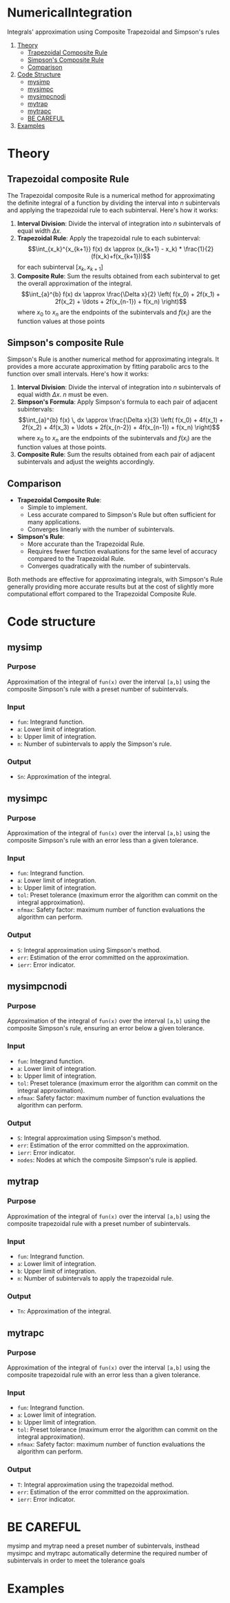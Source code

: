 # NumericalIntegration
Integrals' approximation using Composite Trapezoidal and Simpson's rules

1. [Theory](#theory)
   - [Trapezoidal Composite Rule](#trapezoidal-composite-rule)
   - [Simpson's Composite Rule](#simpsons-composite-rule)
   - [Comparison](#comparison)
2. [Code Structure](#code-structure)
   - [mysimp](#mysimp)
   - [mysimpc](#mysimpc)
   - [mysimpcnodi](#mysimpcnodi)
   - [mytrap](#mytrap)
   - [mytrapc](#mytrapc)
   - [BE CAREFUL](#be-careful)
3. [Examples](#examples)


# Theory
## Trapezoidal composite Rule

The Trapezoidal composite Rule is a numerical method for approximating the definite integral of a function by dividing the interval into $n$ subintervals and applying the trapezoidal rule to each subinterval. Here's how it works:

1. **Interval Division**: Divide the interval of integration into $n$ subintervals of equal width $\Delta x$.
2. **Trapezoidal Rule**: Apply the trapezoidal rule to each subinterval: $$\int_{x_k}^{x_{k+1}} f(x) dx \approx (x_{k+1} - x_k) * \frac{1}{2} (f(x_k)+f(x_{k+1}))$$ for each subinterval $[x_k, x_{k+1}]$
3. **Composite Rule**: Sum the results obtained from each subinterval to get the overall approximation of the integral.
   $$\int_{a}^{b} f(x) dx \approx \frac{\Delta x}{2} \left( f(x_0) + 2f(x_1) + 2f(x_2) + \ldots + 2f(x_{n-1}) + f(x_n) \right)$$
   where $x_0$ to $x_n$ are the endpoints of the subintervals and $f(x_i)$ are the function values at those points

## Simpson's composite Rule

Simpson's Rule is another numerical method for approximating integrals. It provides a more accurate approximation by fitting parabolic arcs to the function over small intervals. Here's how it works:

1. **Interval Division**: Divide the interval of integration into $n$ subintervals of equal width $\Delta x$. $n$ must be even.
2. **Simpson's Formula**: Apply Simpson's formula to each pair of adjacent subintervals:
   $$\int_{a}^{b} f(x) \, dx \approx \frac{\Delta x}{3} \left( f(x_0) + 4f(x_1) + 2f(x_2) + 4f(x_3) + \ldots + 2f(x_{n-2}) + 4f(x_{n-1}) + f(x_n) \right)$$
   where $x_0$ to $x_n$ are the endpoints of the subintervals and $f(x_i)$ are the function values at those points.
3. **Composite Rule**: Sum the results obtained from each pair of adjacent subintervals and adjust the weights accordingly.

## Comparison

- **Trapezoidal Composite Rule**:
  - Simple to implement.
  - Less accurate compared to Simpson's Rule but often sufficient for many applications.
  - Converges linearly with the number of subintervals.
- **Simpson's Rule**:
  - More accurate than the Trapezoidal Rule.
  - Requires fewer function evaluations for the same level of accuracy compared to the Trapezoidal Rule.
  - Converges quadratically with the number of subintervals.

Both methods are effective for approximating integrals, with Simpson's Rule generally providing more accurate results but at the cost of slightly more computational effort compared to the Trapezoidal Composite Rule.

# Code structure

## mysimp

### Purpose
Approximation of the integral of `fun(x)` over the interval `[a,b]` using the composite Simpson's rule with a preset number of subintervals.

### Input
- `fun`: Integrand function.
- `a`: Lower limit of integration.
- `b`: Upper limit of integration.
- `n`: Number of subintervals to apply the Simpson's rule.

### Output
- `Sn`: Approximation of the integral.

## mysimpc

### Purpose
Approximation of the integral of `fun(x)` over the interval `[a,b]` using the composite Simpson's rule with an error less than a given tolerance.

### Input
- `fun`: Integrand function.
- `a`: Lower limit of integration.
- `b`: Upper limit of integration.
- `tol`: Preset tolerance (maximum error the algorithm can commit on the integral approximation).
- `nfmax`: Safety factor: maximum number of function evaluations the algorithm can perform.

### Output
- `S`: Integral approximation using Simpson's method.
- `err`: Estimation of the error committed on the approximation.
- `ierr`: Error indicator.

## mysimpcnodi

### Purpose
Approximation of the integral of `fun(x)` over the interval `[a,b]` using the composite Simpson's rule, ensuring an error below a given tolerance.

### Input
- `fun`: Integrand function.
- `a`: Lower limit of integration.
- `b`: Upper limit of integration.
- `tol`: Preset tolerance (maximum error the algorithm can commit on the integral approximation).
- `nfmax`: Safety factor: maximum number of function evaluations the algorithm can perform.

### Output
- `S`: Integral approximation using Simpson's method.
- `err`: Estimation of the error committed on the approximation.
- `ierr`: Error indicator.
- `nodes`: Nodes at which the composite Simpson's rule is applied.

## mytrap

### Purpose
Approximation of the integral of `fun(x)` over the interval `[a,b]` using the composite trapezoidal rule with a preset number of subintervals.

### Input
- `fun`: Integrand function.
- `a`: Lower limit of integration.
- `b`: Upper limit of integration.
- `n`: Number of subintervals to apply the trapezoidal rule.

### Output
- `Tn`: Approximation of the integral.

## mytrapc

### Purpose
Approximation of the integral of `fun(x)` over the interval `[a,b]` using the composite trapezoidal rule with an error less than a given tolerance.

### Input
- `fun`: Integrand function.
- `a`: Lower limit of integration.
- `b`: Upper limit of integration.
- `tol`: Preset tolerance (maximum error the algorithm can commit on the integral approximation).
- `nfmax`: Safety factor: maximum number of function evaluations the algorithm can perform.

### Output
- `T`: Integral approximation using the trapezoidal method.
- `err`: Estimation of the error committed on the approximation.
- `ierr`: Error indicator.

# BE CAREFUL
mysimp and mytrap need a preset number of subintervals, insthead mysimpc and mytrapc automatically determine the required number of subintervals in order to meet the tolerance goals

# Examples 

